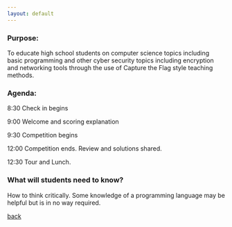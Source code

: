```yaml
---
layout: default
---
```


### Purpose:

To educate high school students on computer science topics including basic programming and other cyber security topics including encryption and networking tools through the use of Capture the Flag style teaching methods.


### Agenda:

8:30 Check in begins

9:00 Welcome and scoring explanation

9:30 Competition begins

12:00 Competition ends. Review and solutions shared.

12:30 Tour and Lunch.



### What will students need to know?

How to think critically. Some knowledge of a programming language may be helpful but is in no way required.



[back](./)
